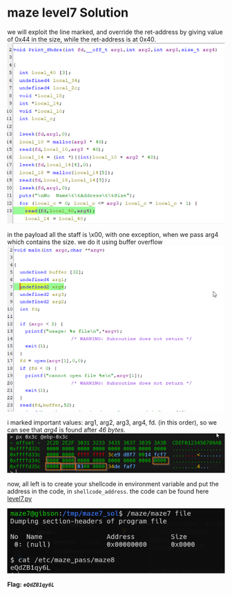 # maze level7 Solution

we will exploit the line marked, and override the ret-address by giving value of 0x44 in the size, while the ret-address is at 0x40.
![image](./images/level7_1.png)

in the payload all the staff is \x00, with one exception, when we pass arg4 which contains the size.
we do it using buffer overflow 
![image](./images/level7_2.png)

i marked important values: arg1, arg2, arg3, arg4, fd. (in this order), so we can see that *arg4* is found after *46 bytes*.
![image](./images/level7_3.png)

 
now, all left is to create your shellcode in environment variable and put the address in the code, in `shellcode_address`.
the code can be found here [level7.py](./scripts/level7/level7.py)

![image](./images/level7_4.png)

**Flag:** ***`eQdZB1qy6L`*** 
